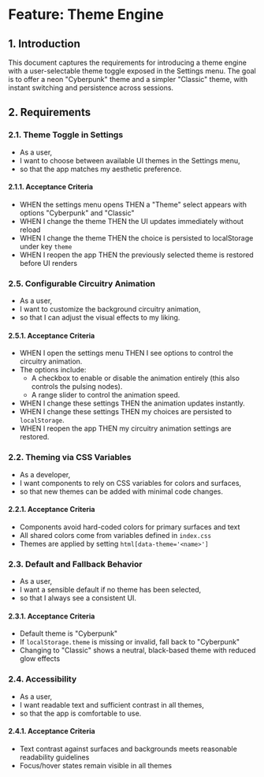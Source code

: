 # Feature: Theme Engine

## 1. Introduction
This document captures the requirements for introducing a theme engine with a user-selectable theme toggle exposed in the Settings menu. The goal is to offer a neon "Cyberpunk" theme and a simpler "Classic" theme, with instant switching and persistence across sessions.

## 2. Requirements

### 2.1. Theme Toggle in Settings
- As a user,
- I want to choose between available UI themes in the Settings menu,
- so that the app matches my aesthetic preference.

#### 2.1.1. Acceptance Criteria
- WHEN the settings menu opens THEN a "Theme" select appears with options "Cyberpunk" and "Classic"
- WHEN I change the theme THEN the UI updates immediately without reload
- WHEN I change the theme THEN the choice is persisted to localStorage under key `theme`
- WHEN I reopen the app THEN the previously selected theme is restored before UI renders

### 2.5. Configurable Circuitry Animation
- As a user,
- I want to customize the background circuitry animation,
- so that I can adjust the visual effects to my liking.

#### 2.5.1. Acceptance Criteria
- WHEN I open the settings menu THEN I see options to control the circuitry animation.
- The options include:
  - A checkbox to enable or disable the animation entirely (this also controls the pulsing nodes).
  - A range slider to control the animation speed.
- WHEN I change these settings THEN the animation updates instantly.
- WHEN I change these settings THEN my choices are persisted to `localStorage`.
- WHEN I reopen the app THEN my circuitry animation settings are restored.

### 2.2. Theming via CSS Variables
- As a developer,
- I want components to rely on CSS variables for colors and surfaces,
- so that new themes can be added with minimal code changes.

#### 2.2.1. Acceptance Criteria
- Components avoid hard-coded colors for primary surfaces and text
- All shared colors come from variables defined in `index.css`
- Themes are applied by setting `html[data-theme='<name>']`

### 2.3. Default and Fallback Behavior
- As a user,
- I want a sensible default if no theme has been selected,
- so that I always see a consistent UI.

#### 2.3.1. Acceptance Criteria
- Default theme is "Cyberpunk"
- If `localStorage.theme` is missing or invalid, fall back to "Cyberpunk"
- Changing to "Classic" shows a neutral, black-based theme with reduced glow effects

### 2.4. Accessibility
- As a user,
- I want readable text and sufficient contrast in all themes,
- so that the app is comfortable to use.

#### 2.4.1. Acceptance Criteria
- Text contrast against surfaces and backgrounds meets reasonable readability guidelines
- Focus/hover states remain visible in all themes

